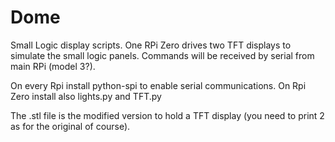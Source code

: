 # Dome

Small Logic display scripts. One RPi Zero drives two TFT displays to simulate the small logic panels. Commands will be received by serial from main RPi (model 3?).

On every Rpi install python-spi to enable serial communications. On Rpi Zero install also lights.py and TFT.py

The .stl file is the modified version to hold a TFT display (you need to print 2 as for the original of course).
